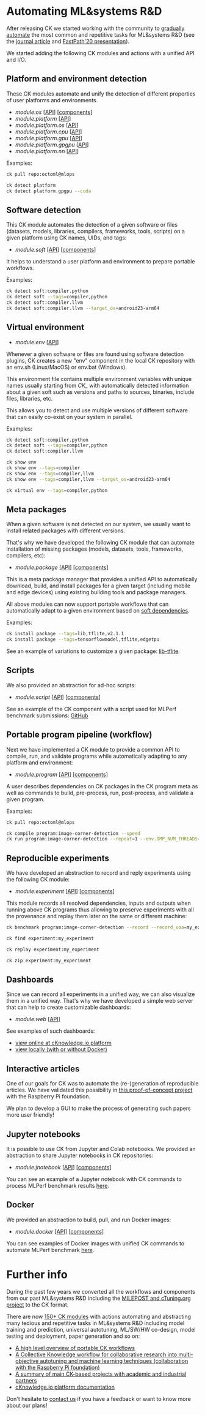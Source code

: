﻿# Automating ML&systems R&D

After releasing CK we started working with the community to [gradually automate](introduction.md#how-ck-supports-collaborative-and-reproducible-mlsystems-research) 
the most common and repetitive tasks for ML&systems R&D (see the [journal article](https://arxiv.org/pdf/2011.01149.pdf) 
and [FastPath'20 presentation](https://doi.org/10.5281/zenodo.4005773)).

We started adding the following CK modules and actions with a unified API and I/O.

## Platform and environment detection

These CK modules automate and unify the detection of different properties of user platforms and environments.

* *module:os* [[API](https://cknowledge.io/c/module/platform/#api)] [[components](https://cKnowledge.io/c/os)]
* *module:platform* [[API](https://cknowledge.io/c/module/platform/#api)]
* *module:platform.os* [[API](https://cknowledge.io/c/module/platform.os/#api)]
* *module:platform.cpu* [[API](https://cknowledge.io/c/module/platform.cpu/#api)]
* *module:platform.gpu* [[API](https://cknowledge.io/c/module/platform.gpu/#api)]
* *module:platform.gpgpu* [[API](https://cknowledge.io/c/module/platform.gpgpu/#api)]
* *module:platform.nn* [[API](https://cknowledge.io/c/module/platform.nn/#api)]

Examples:
```bash
ck pull repo:octoml@mlops

ck detect platform
ck detect platform.gpgpu --cuda
```

## Software detection

This CK module automates the detection of a given software or files (datasets, models, libraries, compilers, frameworks, tools, scripts)
on a given platform using CK names, UIDs, and tags:

* *module:soft* [[API](https://cknowledge.io/c/module/soft/#api)] [[components](https://cKnowledge.io/c/soft)]

It helps to understand a user platform and environment to prepare portable workflows.

Examples:
```bash
ck detect soft:compiler.python
ck detect soft --tags=compiler,python
ck detect soft:compiler.llvm
ck detect soft:compiler.llvm --target_os=android23-arm64
```


## Virtual environment

* *module:env* [[API](https://cknowledge.io/c/module/env/#api)]

Whenever a given software or files are found using software detection plugins, 
CK creates a new "env" component in the local CK repository
with an env.sh (Linux/MacOS) or env.bat (Windows). 

This environment file contains multiple environment variables 
with unique names usually starting from *CK_* with automatically
detected information about a given soft such as versions and paths
to sources, binaries, include files, libraries, etc.

This allows you to detect and use multiple versions of different software
that can easily co-exist on your system in parallel.

Examples:
```bash
ck detect soft:compiler.python
ck detect soft --tags=compiler,python
ck detect soft:compiler.llvm

ck show env 
ck show env --tags=compiler
ck show env --tags=compiler,llvm
ck show env --tags=compiler,llvm --target_os=android23-arm64

ck virtual env --tags=compiler,python

```



## Meta packages

When a given software is not detected on our system, we usually want to install related packages with different versions.

That's why we have developed the following CK module that can automate installation of missing packages (models, datasets, tools, frameworks, compilers, etc):

* *module:package* [[API](https://cknowledge.io/c/module/package/#api)] [[components](https://cKnowledge.io/c/package)]

This is a meta package manager that provides a unified API to automatically download, build, and install
packages for a given target (including mobile and edge devices)
using existing building tools and package managers.

All above modules can now support portable workflows that can automatically adapt to a given environment
based on [soft dependencies](https://cknowledge.io/solution/demo-obj-detection-coco-tf-cpu-benchmark-linux-portable-workflows/#dependencies).


Examples:

```bash
ck install package --tags=lib,tflite,v2.1.1
ck install package --tags=tensorflowmodel,tflite,edgetpu
```

See an example of variations to customize a given package: [lib-tflite](https://github.com/ctuning/ck-tensorflow/tree/master/package/lib-tflite).


## Scripts

We also provided an abstraction for ad-hoc scripts:

* *module:script* [[API](https://cknowledge.io/c/module/script/#api)] [[components](https://cKnowledge.io/c/script)]

See an example of the CK component with a script used for MLPerf benchmark submissions: [GitHub](https://github.com/ctuning/ck-mlperf/tree/master/script/mlperf-inference-v0.7.image-classification)



## Portable program pipeline (workflow)

Next we have implemented a CK module to provide a common API to compile, run, and validate programs while automatically adapting to any platform and environment:

* *module:program* [[API](https://cknowledge.io/c/module/program/#api)] [[components](https://cKnowledge.io/c/program)]

A user describes dependencies on CK packages in the CK program meta as well as commands to build, pre-process, run, post-process, and validate a given program.

Examples:
```bash
ck pull repo:octoml@mlops

ck compile program:image-corner-detection --speed
ck run program:image-corner-detection --repeat=1 --env.OMP_NUM_THREADS=4

```

## Reproducible experiments

We have developed an abstraction to record and reply experiments using the following CK module:

* *module:experiment* [[API](https://cknowledge.io/c/module/experiment/#api)] [[components](https://cKnowledge.io/c/experiment)]

This module records all resolved dependencies, inputs and outputs when running above CK programs
thus allowing to preserve experiments with all the provenance and replay them later on the same or different machine:

```bash
ck benchmark program:image-corner-detection --record --record_uoa=my_experiment

ck find experiment:my_experiment

ck replay experiment:my_experiment

ck zip experiment:my_experiment
```

## Dashboards

Since we can record all experiments in a unified way, we can also visualize them in a unified way.
That's why we have developed a simple web server that can help to create customizable dashboards:

* *module:web* [[API](https://cknowledge.io/c/module/web/#api)]

See examples of such dashboards:
* [view online at cKnowledge.io platform](https://cKnowledge.io/reproduced-results)
* [view locally (with or without Docker)](https://github.com/ctuning/ck-mlperf/tree/master/docker/image-classification-tflite.dashboard.ubuntu-18.04)




## Interactive articles

One of our goals for CK was to automate the (re-)generation of reproducible articles. 
We have validated this possibility in [this proof-of-concept project](https://cKnowledge.org/rpi-crowd-tuning) 
with the Raspberry Pi foundation. 

We plan to develop a GUI to make the process of generating such papers more user friendly!




## Jupyter notebooks

It is possible to use CK from Jupyter and Colab notebooks. We provided an abstraction to share Jupyter notebooks in CK repositories:

* *module:jnotebook* [[API](https://cknowledge.io/c/module/jnotebook/#api)] [[components](https://cKnowledge.io/c/jnotebook)]

You can see an example of a Jupyter notebook with CK commands to process MLPerf benchmark results
[here](https://nbviewer.jupyter.org/urls/dl.dropbox.com/s/5yqb6fy1nbywi7x/medium-object-detection.20190923.ipynb).



## Docker

We provided an abstraction to build, pull, and run Docker images:

* *module:docker* [[API](https://cknowledge.io/c/module/docker/#api)] [[components](https://cKnowledge.io/c/docker)]

You can see examples of Docker images with unified CK commands to automate MLPerf benchmark 
[here](https://github.com/ctuning/ck-mlperf/tree/master/docker).



# Further info

During the past few years we converted all the workflows and components from our past ML&systems R&D
including the [MILEPOST and cTuning.org project](https://github.com/ctuning/reproduce-milepost-project) to the CK format.

There are now [150+ CK modules](https://cKnowledge.io/modules) with actions automating and abstracting 
many tedious and repetitive tasks in ML&systems R&D including model training and prediction, 
universal autotuning, ML/SW/HW co-design, model testing and deployment, paper generation and so on:

* [A high level overview of portable CK workflows](https://cknowledge.org/high-level-overview.pdf)
* [A Collective Knowledge workflow for collaborative research into multi-objective autotuning and machine learning techniques (collaboration with the Raspberry Pi foundation)]( https://cKnowledge.org/report/rpi3-crowd-tuning-2017-interactive )
* [A summary of main CK-based projects with academic and industrial partners]( https://cKnowledge.org/partners.html )
* [cKnowledge.io platform documentation]( https://cKnowledge.io/docs )

Don't hesitate to [contact us](https://cKnowledge.org/contacts.html) if you have a feedback or want to know more about our plans!
